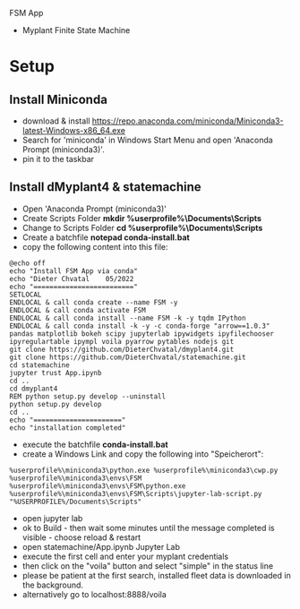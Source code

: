 FSM App

 - Myplant Finite State Machine

# Setup
## Install Miniconda

- download & install https://repo.anaconda.com/miniconda/Miniconda3-latest-Windows-x86_64.exe
- Search for 'miniconda' in Windows Start Menu and open 'Anaconda Prompt (miniconda3)'. 
- pin it to the taskbar

## Install dMyplant4 & statemachine
- Open 'Anaconda Prompt (miniconda3)'
- Create Scripts Folder **mkdir %userprofile%\Documents\Scripts**
- Change to Scripts Folder **cd %userprofile%\Documents\Scripts**
- Create a batchfile **notepad conda-install.bat**
- copy the following content into this file: 
```
@echo off
echo "Install FSM App via conda"
echo "Dieter Chvatal    05/2022
echo "========================="
SETLOCAL
ENDLOCAL & call conda create --name FSM -y
ENDLOCAL & call conda activate FSM
ENDLOCAL & call conda install --name FSM -k -y tqdm IPython
ENDLOCAL & call conda install -k -y -c conda-forge "arrow==1.0.3" pandas matplotlib bokeh scipy jupyterlab ipywidgets ipyfilechooser ipyregulartable ipympl voila pyarrow pytables nodejs git
git clone https://github.com/DieterChvatal/dmyplant4.git
git clone https://github.com/DieterChvatal/statemachine.git
cd statemachine
jupyter trust App.ipynb
cd ..
cd dmyplant4
REM python setup.py develop --uninstall
python setup.py develop
cd ..
echo "======================"
echo "installation completed"
```
- execute the batchfile **conda-install.bat**
- create a Windows Link and copy the following into "Speicherort":
```
%userprofile%\miniconda3\python.exe %userprofile%\miniconda3\cwp.py %userprofile%\miniconda3\envs\FSM %userprofile%\miniconda3\envs\FSM\python.exe %userprofile%\miniconda3\envs\FSM\Scripts\jupyter-lab-script.py "%USERPROFILE%/Documents\Scripts"
```

- open jupyter lab
- ok to Build - then wait some minutes until the message completed is visible - choose reload & restart
- open statemachine/App.ipynb Jupyter Lab
- execute the first cell and enter your myplant credentials
- then click on the "voila" button and select "simple" in the status line
- please be patient at the first search, installed fleet data is downloaded in the background.
- alternatively go to localhost:8888/voila

 